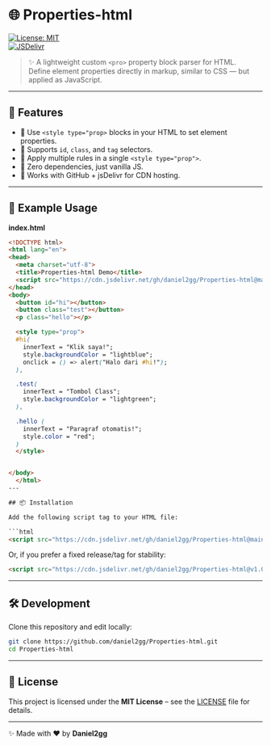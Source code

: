 # 🌐 Properties-html  

[![License: MIT](https://img.shields.io/badge/License-MIT-green.svg)](LICENSE)  
[![JSDelivr](https://data.jsdelivr.com/v1/package/gh/daniel2gg/Properties-html/badge)](https://www.jsdelivr.com/package/gh/daniel2gg/Properties-html)  

> ✨ A lightweight custom `<pro>` property block parser for HTML.  
> Define element properties directly in markup, similar to CSS — but applied as JavaScript.  

---

## 📖 Features
- 🔹 Use `<style type="prop>` blocks in your HTML to set element properties.  
- 🔹 Supports `id`, `class`, and `tag` selectors.  
- 🔹 Apply multiple rules in a single `<style type="prop">`.  
- 🔹 Zero dependencies, just vanilla JS.  
- 🔹 Works with GitHub + jsDelivr for CDN hosting.  

---

## 🚀 Example Usage  

**index.html**
```html
<!DOCTYPE html>
<html lang="en">
<head>
  <meta charset="utf-8">
  <title>Properties-html Demo</title>
  <script src="https://cdn.jsdelivr.net/gh/daniel2gg/Properties-html@main/Properties-html.js"></script>
</head>
<body>
  <button id="hi"></button>
  <button class="test"></button>
  <p class="hello"></p>

  <style type="prop">
  #hi(
    innerText = "Klik saya!";
    style.backgroundColor = "lightblue";
    onclick = () => alert("Halo dari #hi!");
  ),

  .test(
    innerText = "Tombol Class";
    style.backgroundColor = "lightgreen";
  ),

  .hello (
    innerText = "Paragraf otomatis!";
    style.color = "red";
  )
  </style>


</body>
  </html>
---

## 📦 Installation  

Add the following script tag to your HTML file:  

```html
<script src="https://cdn.jsdelivr.net/gh/daniel2gg/Properties-html@main/Properties-html.js"></script>
```

Or, if you prefer a fixed release/tag for stability:  

```html
<script src="https://cdn.jsdelivr.net/gh/daniel2gg/Properties-html@v1.0.0/Properties-html.js"></script>
```

---

## 🛠 Development  

Clone this repository and edit locally:  

```bash
git clone https://github.com/daniel2gg/Properties-html.git
cd Properties-html
```

---

## 📄 License  

This project is licensed under the **MIT License** – see the [LICENSE](LICENSE) file for details.  

---

✨ Made with ❤️ by 
**Daniel2gg**
